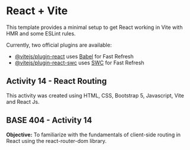 # React + Vite

This template provides a minimal setup to get React working in Vite with HMR and some ESLint rules.

Currently, two official plugins are available:

- [@vitejs/plugin-react](https://github.com/vitejs/vite-plugin-react/blob/main/packages/plugin-react/README.md) uses [Babel](https://babeljs.io/) for Fast Refresh
- [@vitejs/plugin-react-swc](https://github.com/vitejs/vite-plugin-react-swc) uses [SWC](https://swc.rs/) for Fast Refresh

## Activity 14 - React Routing

This activity was created using HTML, CSS, Bootstrap 5, Javascript, Vite and React Js.

## BASE 404 - Activity 14

__Objective:__ To familiarize with the fundamentals of client-side routing in React using the react-router-dom library.